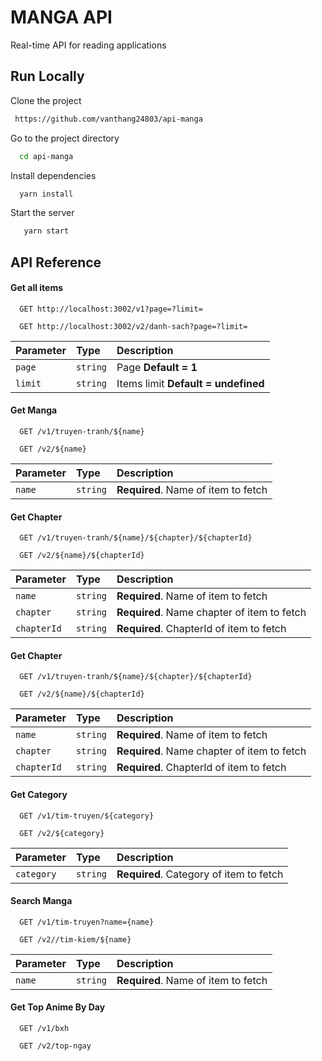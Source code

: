 
# MANGA API

Real-time API for reading applications

## Run Locally

Clone the project

```bash
 https://github.com/vanthang24803/api-manga
```

Go to the project directory

```bash
  cd api-manga 
```

Install dependencies

```bash
  yarn install
```

Start the server

```bash
   yarn start
```


## API Reference


#### Get all items

```
  GET http://localhost:3002/v1?page=?limit=
```

```
  GET http://localhost:3002/v2/danh-sach?page=?limit=
```

| Parameter | Type     | Description                |
| :-------- | :------- | :------------------------- |
| `page` | `string` | Page **Default = 1** |
| `limit` | `string` | Items limit **Default = undefined** |

#### Get Manga

```
  GET /v1/truyen-tranh/${name}
```
```
  GET /v2/${name}
```

| Parameter | Type     | Description                       |
| :-------- | :------- | :-------------------------------- |
| `name`      | `string` | **Required**. Name of item to fetch |

#### Get Chapter

```
  GET /v1/truyen-tranh/${name}/${chapter}/${chapterId}
```
```
  GET /v2/${name}/${chapterId}
```

| Parameter | Type     | Description                       |
| :-------- | :------- | :-------------------------------- |
| `name`      | `string` | **Required**. Name of item to fetch |
| `chapter`      | `string` | **Required**. Name chapter of item to fetch |
| `chapterId`      | `string` | **Required**. ChapterId of item to fetch |

#### Get Chapter

```
  GET /v1/truyen-tranh/${name}/${chapter}/${chapterId}
```
```
  GET /v2/${name}/${chapterId}
```

| Parameter | Type     | Description                       |
| :-------- | :------- | :-------------------------------- |
| `name`      | `string` | **Required**. Name of item to fetch |
| `chapter`      | `string` | **Required**. Name chapter of item to fetch |
| `chapterId`      | `string` | **Required**. ChapterId of item to fetch |

#### Get Category

```
  GET /v1/tim-truyen/${category}
```
```
  GET /v2/${category}
```

| Parameter | Type     | Description                       |
| :-------- | :------- | :-------------------------------- |
| `category`      | `string` | **Required**. Category of item to fetch |


#### Search Manga

```
  GET /v1/tim-truyen?name={name}
```
```
  GET /v2//tim-kiem/${name}
```

| Parameter | Type     | Description                       |
| :-------- | :------- | :-------------------------------- |
| `name`      | `string` | **Required**. Name of item to fetch |


#### Get Top Anime By Day

```
  GET /v1/bxh
```
```
  GET /v2/top-ngay
```




